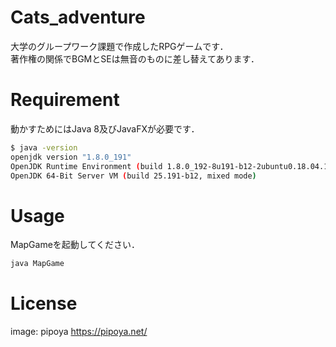 # Cats_adventure

大学のグループワーク課題で作成したRPGゲームです．<br>
著作権の関係でBGMとSEは無音のものに差し替えてあります．

# Requirement

動かすためにはJava 8及びJavaFXが必要です．

```bash
$ java -version
openjdk version "1.8.0_191"
OpenJDK Runtime Environment (build 1.8.0_192-8u191-b12-2ubuntu0.18.04.1-b12)
OpenJDK 64-Bit Server VM (build 25.191-b12, mixed mode)
```

# Usage

MapGameを起動してください．

```bash
java MapGame
```

# License

image: pipoya https://pipoya.net/
